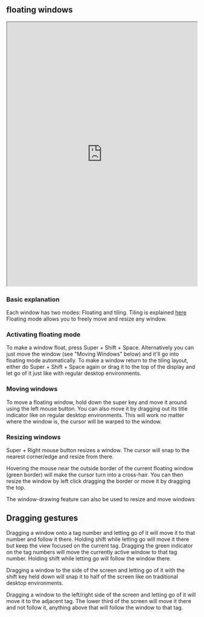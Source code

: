 ## floating windows   

<div align="center">
    <iframe width="100%" height="700px" src="https://www.youtube.com/embed/M3REhke2U34" frameborder="10" allow="accelerometer; autoplay; encrypted-media; gyroscope; picture-in-picture" allowfullscreen></iframe>
</div>

### Basic explanation

Each window has two modes: Floating and tiling. Tiling is explained [here](https://instantos.io/youtube/floating)
Floating mode allows you to freely move and resize any window.

### Activating floating mode

To make a window float, press Super + Shift + Space.
Alternatively you can just move the window (see "Moving Windows" below) and
it'll go into floating mode automatically.
To make a window return to the tiling layout, either do Super + Shift + Space
again or drag it to the top of the display and let go of it just like with
regular desktop environments.

### Moving windows

To move a floating window, hold down the super key and move it around using
the left mouse button. You can also move it by dragging out its title
indicator like on regular desktop environments. This will work no matter where
the window is, the cursor will be warped to the window.

### Resizing windows

Super + Right mouse button resizes a window. The cursor will snap to the nearest
corner/edge and resize from there.

Hovering the mouse near the outside border of the current floating
window (green border) will make the cursor turn into a cross-hair.
You can then resize the window by left click dragging the border or move it by
dragging the top.

The window-drawing feature can also be used to resize and move windows

## Dragging gestures

Dragging a window onto a tag number and letting go of it will move it to that
number and follow it there.
Holding shift while letting go will move it there but keep the view focused on
the current tag.
Dragging the green indicator on the tag numbers will move the currently active
window to that tag number.
Holding shift while letting go will follow the window there.

Dragging a window to the side of the screen and letting go of it with the shift
key held down will snap it to half of the screen like on traditional desktop environments.

Dragging a window to the left/right side of the screen and letting go of it will
move it to the adjacent tag.
The lower third of the screen will move it there and not follow it, anything
above that will follow the window to that tag.



